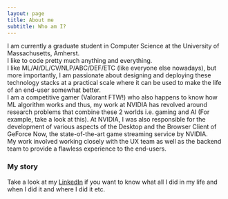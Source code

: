 ```yaml
---
layout: page
title: About me
subtitle: Who am I?
---
```


I am currently a graduate student in Computer Science at the University of Massachusetts, Amherst.<br>
I like to code pretty much anything and everything.<br> 
I like ML/AI/DL/CV/NLP/ABC/DEF/ETC (like everyone else nowadays), but more importantly, I am passionate about designing and deploying these technology stacks at a practical scale where it can be used to make the life of an end-user somewhat better.<br>
I am a competitive gamer (Valorant FTW!) who also happens to know how ML algorithm works and thus, my work at NVIDIA has revolved around research problems that combine these 2 worlds i.e. gaming and AI (For example, take a look at this). At NVIDIA, I was also responsible for the development of various aspects of the Desktop and the Browser Client of GeForce Now, the state-of-the-art game streaming service by NVIDIA.<br>
My work involved working closely with the UX team as well as the backend team to provide a flawless experience to the end-users.<br>

### My story

Take a look at my [LinkedIn](https://www.linkedin.com/in/abhishek-lalwani-ba24a6138/) if you want to know what all I did in my life and when I did it and where I did it etc.
